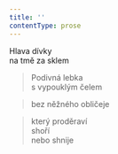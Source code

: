 ```yaml
---
title: ''
contentType: prose
---
```


  

Hlava dívky  
na tmě za sklem

> Podivná lebka  
> s vypouklým čelem

> bez něžného obličeje

> který proděraví  
> shoří  
> nebo shnije

